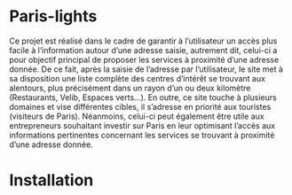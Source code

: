 # Paris-lights
Ce projet est réalisé dans le cadre de garantir à l’utilisateur un accès plus facile à l’information autour d’une adresse saisie, autrement dit, celui-ci a pour objectif principal de proposer les services à proximité d’une adresse donnée. De ce fait, après la saisie de l’adresse par l’utilisateur, le site met à sa disposition une liste complète des centres d’intérêt se trouvant aux alentours, plus précisément dans un rayon d’un ou deux kilomètre (Restaurants, Velib, Espaces verts...). En outre, ce site touche à plusieurs domaines et vise différentes cibles, il s’adresse en priorité aux touristes (visiteurs de Paris). Néanmoins, celui-ci peut également être utile aux entrepreneurs souhaitant investir sur Paris en leur optimisant l’accès aux informations pertinentes concernant les services se trouvant à proximité d’une adresse donnée.
# Installation
